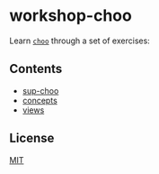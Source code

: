 # workshop-choo
Learn [`choo`][choo] through a set of exercises:

## Contents
- [sup-choo](sup-choo.md)
- [concepts]()
- [views]()

## License
[MIT](https://tldrlegal.com/license/mit-license)

[choo]: https://github.com/yoshuawuyts/choo
